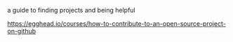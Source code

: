 a guide to finding projects and being helpful

https://egghead.io/courses/how-to-contribute-to-an-open-source-project-on-github